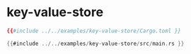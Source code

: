 # key-value-store

```toml
{{#include ../../examples/key-value-store/Cargo.toml }}
```

```rust
{{#include ../../examples/key-value-store/src/main.rs }}
```


